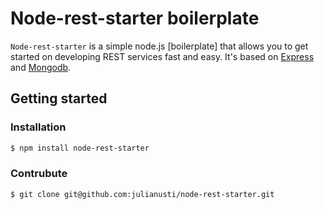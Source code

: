 # Node-rest-starter boilerplate

`Node-rest-starter` is a simple node.js [boilerplate] that allows you to get started on developing REST services fast and easy. It's based on [Express](https://github.com/strongloop/express) and [Mongodb](http://www.mongodb.org/).

## Getting started

### Installation

```bash
$ npm install node-rest-starter
```

### Contrubute

```bash
$ git clone git@github.com:julianusti/node-rest-starter.git
```
